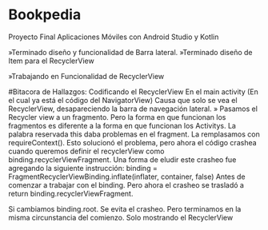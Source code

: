 # Bookpedia
Proyecto Final Aplicaciones Móviles con Android Studio y Kotlin

»Terminado diseño y funcionalidad de Barra lateral.
»Terminado diseño de Item para el RecyclerView

»Trabajando en Funcionalidad de RecyclerView


#Bitacora de Hallazgos:
Codificando el RecyclerView En el main activity (En el cual ya está el código del NavigatorView) Causa que solo se vea el RecyclerView, desapareciendo la barra de navegación lateral.
» Pasamos el Recycler view a un fragmento. Pero la forma en que funcionan los fragmentos es diferente a la forma en que funcionan los Activitys. La palabra reservada this daba problemas en el fragment. La remplasamos con requireContext(). Esto solucionó el problema, pero ahora el código crashea cuando queremos definir el recyclerView como binding.recyclerViewFragment.
Una forma de eludir este crasheo fue agregando la siguiente instrucción:
binding = FragmentRecyclerViewBinding.inflate(inflater, container, false)
Antes de comenzar a trabajar con el binding. Pero ahora el crasheo se trasladó a return binding.recyclerViewFragment.

Si cambiamos binding.root. Se evita el crasheo. Pero terminamos en la misma circunstancia del comienzo. Solo mostrando el RecyclerView
